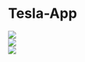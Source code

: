 # Tesla-App

<img src="https://user-images.githubusercontent.com/35305955/228104850-f8b7a48a-5095-4987-84c4-fa6f1f1cbf93.png">
<div>

<img src="https://user-images.githubusercontent.com/35305955/228705856-8feea626-5619-4b15-b8a7-f52fb5b9e2fe.png">
</div>
<div>
<img src="![modelX](https://user-images.githubusercontent.com/35305955/228706174-6313e9c0-fdb6-4bbf-8c77-f938fc3239a3.png)"
</div>

